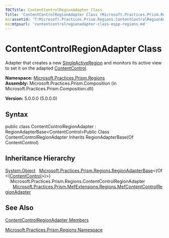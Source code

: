 ```yaml
---
TOCTitle: ContentControlRegionAdapter Class
Title: 'ContentControlRegionAdapter Class (Microsoft.Practices.Prism.Regions)'
ms:assetid: 'T:Microsoft.Practices.Prism.Regions.ContentControlRegionAdapter'
ms:mtpsurl: 'contentcontrolregionadapter-class-mspp-regions.md'
---
```


# ContentControlRegionAdapter Class

Adapter that creates a new [SingleActiveRegion](https://msdn.microsoft.com/library/microsoft.practices.prism.regions.singleactiveregion) and monitors its active view to set it on the adapted [ContentControl](http://msdn.microsoft.com/en-us/library/ms609797).

**Namespace:** [Microsoft.Practices.Prism.Regions](https://msdn.microsoft.com/library/microsoft.practices.prism.regions)
**Assembly:** Microsoft.Practices.Prism.Composition (in Microsoft.Practices.Prism.Composition.dll)

**Version:** 5.0.0.0 (5.0.0.0)

## Syntax
public class ContentControlRegionAdapter : RegionAdapterBase&lt;ContentControl&gt;Public Class ContentControlRegionAdapter Inherits RegionAdapterBase(Of ContentControl)

## Inheritance Hierarchy

<span id="familyToggle"></span>[System.Object](http://msdn.microsoft.com/en-us/library/e5kfa45b)
  [Microsoft.Practices.Prism.Regions.RegionAdapterBase](https://msdn.microsoft.com/library/microsoft.practices.prism.regions.regionadapterbase%601)&lt;(Of &lt;([ContentControl](http://msdn.microsoft.com/en-us/library/ms609797)&gt;)&gt;)
    Microsoft.Practices.Prism.Regions.ContentControlRegionAdapter
      [Microsoft.Practices.Prism.MefExtensions.Regions.MefContentControlRegionAdapter](https://msdn.microsoft.com/library/microsoft.practices.prism.mefextensions.regions.mefcontentcontrolregionadapter)

## See Also
[ContentControlRegionAdapter Members](https://msdn.microsoft.com/allmembers.t:microsoft.practices.prism.regions.contentcontrolregionadapter)

[Microsoft.Practices.Prism.Regions Namespace](https://msdn.microsoft.com/library/microsoft.practices.prism.regions)
